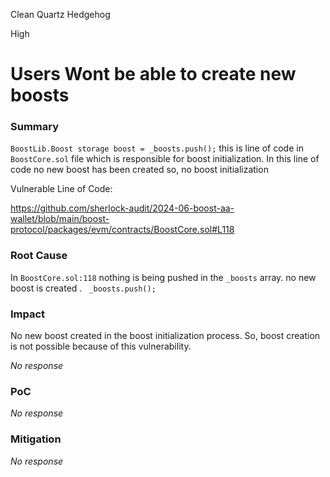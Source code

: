 Clean Quartz Hedgehog

High

# Users Wont be able to create new boosts

### Summary

`BoostLib.Boost storage boost = _boosts.push();` this is line of code in `BoostCore.sol` file which is responsible for boost initialization. In this line of code no new boost has been created so, no boost initialization 

Vulnerable Line of Code:

https://github.com/sherlock-audit/2024-06-boost-aa-wallet/blob/main/boost-protocol/packages/evm/contracts/BoostCore.sol#L118

### Root Cause

In `BoostCore.sol:118` nothing is being pushed in the `_boosts` array. no new boost is created . ` _boosts.push();` 


### Impact

No new boost created in the boost initialization process. So, boost creation is not possible because of this vulnerability. 


_No response_

### PoC

_No response_

### Mitigation

_No response_